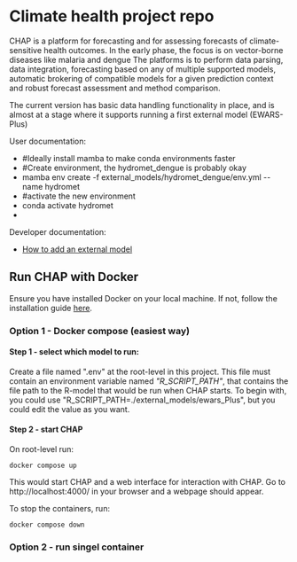 # Climate health project repo
CHAP is a platform for forecasting and for assessing forecasts of climate-sensitive health outcomes.
In the early phase, the focus is on vector-borne diseases like malaria and dengue
The platforms is to perform data parsing, data integration, forecasting based on any of multiple supported models, automatic brokering of compatible models for a given prediction context and robust forecast assessment and method comparison. 

The current version has basic data handling functionality in place, and is almost at a stage where it supports running a first external model (EWARS-Plus)

User documentation:

- #Ideally install mamba to make conda environments faster
- #Create environment, the hydromet_dengue is probably okay
- mamba env create -f external_models/hydromet_dengue/env.yml --name hydromet
- #activate the new environment
- conda activate hydromet 
- 

Developer documentation:
- [How to add an external model](external_models/Readme.md)


## Run CHAP with Docker
Ensure you have installed Docker on your local machine. If not, follow the installation guide [here](https://www.docker.com/get-started/).

### Option 1 - Docker compose (easiest way)

#### Step 1 - select which model to run:
Create a file named ".env" at the root-level in this project. This file must contain an environment variable named *"R_SCRIPT_PATH"*, that contains the file path to the R-model that would be run when CHAP starts. To begin with, you could use "R_SCRIPT_PATH=./external_models/ewars_Plus", but you could edit the value as you want.

#### Step 2 - start CHAP
On root-level run:
```
docker compose up
```
This would start CHAP and a web interface for interaction with CHAP. Go to http://localhost:4000/ in your browser and a webpage should appear.

To stop the containers, run:
```
docker compose down
```

### Option 2 - run singel container